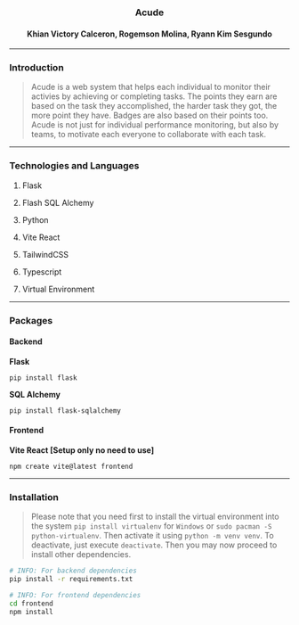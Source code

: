 <h3 align="center">Acude</h3>
<h4 align="center">Khian Victory Calceron, Rogemson Molina, Ryann Kim Sesgundo</h4>

---

### Introduction
> Acude is a web system that helps each individual to monitor their activies by achieving or completing tasks.
The points they earn are based on the task they accomplished, the harder task they got, the more point they have.
Badges are also based on their points too.
Acude is not just for individual performance monitoring, but also by teams, to motivate each everyone to collaborate with each task.

---

### Technologies and Languages

1. Flask
2. Flash SQL Alchemy
3. Python

4. Vite React
5. TailwindCSS
6. Typescript

7. Virtual Environment

---

### Packages

#### Backend

**Flask**

```
pip install flask
```

**SQL Alchemy**

```
pip install flask-sqlalchemy
```

#### Frontend

**Vite React [Setup only no need to use]**

```
npm create vite@latest frontend
```

---

### Installation

> Please note that you need first to install the virtual environment into the system
`pip install virtualenv` for `Windows` or `sudo pacman -S python-virtualenv`.
Then activate it using `python -m venv venv`. To deactivate, just execute `deactivate`.
Then you may now proceed to install other dependencies.

```bash
# INFO: For backend dependencies
pip install -r requirements.txt

# INFO: For frontend dependencies
cd frontend
npm install
```
